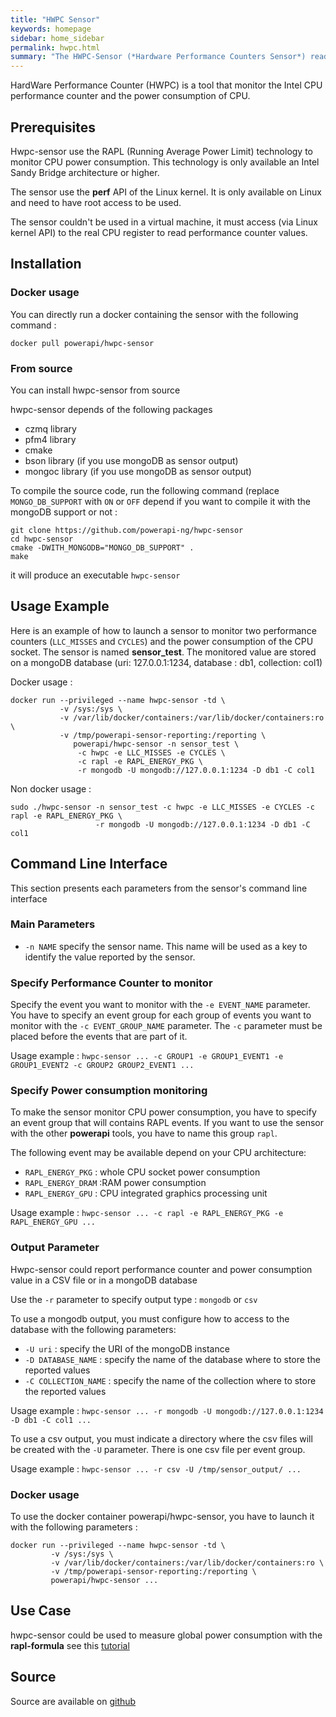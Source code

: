 ```yaml
---
title: "HWPC Sensor"
keywords: homepage
sidebar: home_sidebar 
permalink: hwpc.html
summary: "The HWPC-Sensor (*Hardware Performance Counters Sensor*) read data from the hardware performance counters exposed by the processor." 
---
```


HardWare Performance Counter (HWPC) is a tool that monitor the Intel CPU
performance counter and the power consumption of CPU.

## Prerequisites
Hwpc-sensor use the RAPL (Running Average Power Limit) technology to monitor CPU
power consumption. This technology is only available an Intel Sandy Bridge
architecture or higher.

The sensor use the **perf** API of the Linux kernel. It is only available on
Linux and need to have root access to be used.

The sensor couldn't be used in a virtual machine, it must access (via Linux
kernel API) to the real CPU register to read performance counter values.

## Installation

### Docker usage

You can directly run a docker containing the sensor with the following
command : 

	docker pull powerapi/hwpc-sensor
	
###	From source
	
You can install hwpc-sensor from source

hwpc-sensor depends of the following packages 

- czmq library
- pfm4 library
- cmake
- bson library (if you use mongoDB as sensor output)
- mongoc library (if you use mongoDB as sensor output)

To compile the source code, run the following command (replace
`MONGO_DB_SUPPORT` with `ON` or `OFF` depend if you want to compile it with the
mongoDB support or not :

	git clone https://github.com/powerapi-ng/hwpc-sensor
	cd hwpc-sensor
	cmake -DWITH_MONGODB="MONGO_DB_SUPPORT" .
	make

it will produce an executable `hwpc-sensor`

## Usage Example

Here is an example of how to launch a sensor to monitor two performance counters
(`LLC_MISSES` and `CYCLES`) and the power consumption of the CPU socket. The
sensor is named **sensor_test**. The monitored value are stored on a mongoDB
database (uri: 127.0.0.1:1234, database : db1, collection: col1)

Docker usage : 

	docker run --privileged --name hwpc-sensor -td \
               -v /sys:/sys \
               -v /var/lib/docker/containers:/var/lib/docker/containers:ro \
               -v /tmp/powerapi-sensor-reporting:/reporting \
                  powerapi/hwpc-sensor -n sensor_test \ 
			       -c hwpc -e LLC_MISSES -e CYCLES \
			       -c rapl -e RAPL_ENERGY_PKG \
			       -r mongodb -U mongodb://127.0.0.1:1234 -D db1 -C col1
			 
Non docker usage : 

	sudo ./hwpc-sensor -n sensor_test -c hwpc -e LLC_MISSES -e CYCLES -c rapl -e RAPL_ENERGY_PKG \
	                   -r mongodb -U mongodb://127.0.0.1:1234 -D db1 -C col1


## Command Line Interface

This section presents each parameters from the sensor's command line interface

### Main Parameters

- `-n NAME` specify the sensor name. This name will be used as a key to identify
  the value reported by the sensor.

### Specify Performance Counter to monitor

Specify the event you want to monitor with the `-e EVENT_NAME` parameter. You
have to specify an event group for each group of events you want to monitor with
the `-c EVENT_GROUP_NAME` parameter. The `-c` parameter must be placed before
the events that are part of it.

Usage example : `hwpc-sensor ... -c GROUP1 -e GROUP1_EVENT1 -e GROUP1_EVENT2 -c
GROUP2 GROUP2_EVENT1 ...`

### Specify Power consumption monitoring

To make the sensor monitor CPU power consumption, you have to specify an event
group that will contains RAPL events. If you want to use the sensor with the
other **powerapi** tools, you have to name this group `rapl`.

The following event may be available depend on your CPU architecture: 

- `RAPL_ENERGY_PKG` : whole CPU socket power consumption
- `RAPL_ENERGY_DRAM` :RAM power consumption
- `RAPL_ENERGY_GPU` : CPU integrated graphics processing unit

Usage example : `hwpc-sensor ... -c rapl -e RAPL_ENERGY_PKG -e RAPL_ENERGY_GPU ...`

### Output Parameter

Hwpc-sensor could report performance counter and power consumption value in a
CSV file or in a mongoDB database

Use the `-r` parameter to specify output type : `mongodb` or `csv`

To use a mongodb output, you must configure how to access to the database with
the following parameters:

- `-U uri` : specify the URI of the mongoDB instance
- `-D DATABASE_NAME` : specify the name of the database where to store the reported
  values
- `-C COLLECTION_NAME` : specify the name of the collection where to store the
  reported values

Usage example : `hwpc-sensor ... -r mongodb -U mongodb://127.0.0.1:1234 -D db1 -C col1 ...` 

To use a csv output, you must indicate a directory where the csv files will be
created with the `-U` parameter. There is one csv file per event group.

Usage example : `hwpc-sensor ... -r csv -U /tmp/sensor_output/ ...`

### Docker usage

To use the docker container powerapi/hwpc-sensor, you have to launch it with the following parameters : 

	docker run --privileged --name hwpc-sensor -td \
             -v /sys:/sys \
             -v /var/lib/docker/containers:/var/lib/docker/containers:ro \
             -v /tmp/powerapi-sensor-reporting:/reporting \
             powerapi/hwpc-sensor ...

## Use Case

hwpc-sensor could be used to measure global power consumption with the **rapl-formula** see this [tutorial](/monitor_global_power_consumption)

## Source

Source are available on [github](https://github.com/powerapi-ng/hwpc-sensor)


